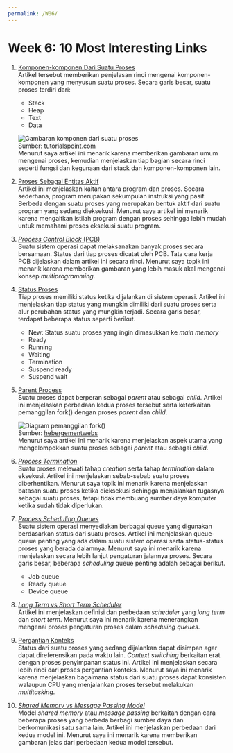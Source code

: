 ```yaml
---
permalink: /W06/
---
```

# Week 6: 10 Most Interesting Links

1. [Komponen-komponen Dari Suatu Proses](https://www.tutorialspoint.com/operating_system/os_processes.htm)\
Artikel tersebut memberikan penjelasan rinci mengenai komponen-komponen yang menyusun suatu proses. Secara garis besar, suatu
proses terdiri dari:
	- Stack
	- Heap
	- Text
	- Data

	![Gambaran komponen dari suatu proses](https://www.tutorialspoint.com/operating_system/images/process_components.jpg)\
	Sumber: [tutorialspoint.com](https://www.tutorialspoint.com/operating_system/os_processes.htm)\
	Menurut saya artikel ini menarik karena memberikan gambaran umum mengenai proses, kemudian menjelaskan tiap bagian secara rinci seperti fungsi dan kegunaan
	dari stack dan komponen-komponen lain.

2. [Proses Sebagai Entitas Aktif](https://www.thedailyprogrammer.com/2016/08/processes-in-operating-system.html)\
Artikel ini menjelaskan kaitan antara program dan proses. Secara sederhana, program merupakan sekumpulan instruksi yang pasif. Berbeda dengan suatu proses
yang merupakan bentuk aktif dari suatu program yang sedang dieksekusi. Menurut saya artikel ini menarik karena mengaitkan istilah program dengan proses sehingga
lebih mudah untuk memahami proses eksekusi suatu program.

3. [*Process Control Block* (PCB)](https://www.geeksforgeeks.org/process-table-and-process-control-block-pcb/)\
Suatu sistem operasi dapat melaksanakan banyak proses secara bersamaan. Status dari tiap proses dicatat oleh PCB. Tata cara kerja PCB dijelaskan dalam
artikel ini secara rinci. Menurut saya topik ini menarik karena memberikan gambaran yang lebih masuk akal mengenai konsep *multiprogramming*.

4. [Status Proses](https://www.javatpoint.com/os-process-states)\
Tiap proses memiliki status ketika dijalankan di sistem operasi. Artikel ini menjelaskan tiap status yang mungkin dimiliki dari suatu proses
serta alur perubahan status yang mungkin terjadi. Secara garis besar, terdapat beberapa status seperti berikut.
	- New: Status suatu proses yang ingin dimasukkan ke *main memory*
	- Ready
	- Running
	- Waiting
	- Termination
	- Suspend ready
	- Suspend wait

5. [Parent Process](https://www.tutorialspoint.com/process-vs-parent-process-vs-child-process)\
Suatu proses dapat berperan sebagai *parent* atau sebagai *child*. Artikel ini menjelaskan perbedaan kedua proses tersebut serta keterkaitan pemanggilan
fork() dengan proses *parent* dan *child*.

	![Diagram pemanggilan fork()](https://www.hebergementwebs.com/image/2f/resize-2f82d11b98581ea78676e8620d5de0e4.jpg/creation-and-end-of-process-3.jpg)\
	Sumber: [hebergementwebs](https://www.hebergementwebs.com/image/2f/resize-2f82d11b98581ea78676e8620d5de0e4.jpg/creation-and-end-of-process-3.jpg)\
	Menurut saya artikel ini menarik karena menjelaskan aspek utama yang mengelompokkan suatu proses sebagai *parent* atau sebagai *child*.

6. [*Process Termination*](https://www.tutorialspoint.com/process-creation-vs-process-termination-in-operating-system)\
Suatu proses melewati tahap *creation* serta tahap *termination* dalam eksekusi. Artikel ini menjelaskan sebab-sebab suatu proses diberhentikan. Menurut
saya topik ini menarik karena menjelaskan batasan suatu proses ketika dieksekusi sehingga menjalankan tugasnya sebagai suatu proses, tetapi tidak
membuang sumber daya komputer ketika sudah tidak diperlukan.

7. [*Process Scheduling Queues*](https://www.tutorialspoint.com/operating_system/os_process_scheduling.htm)\
Suatu sistem operasi menyediakan berbagai queue yang digunakan berdasarkan status dari suatu proses. Artikel ini menjelaskan queue-queue penting yang
ada dalam suatu sistem operasi serta status-status proses yang berada dalamnya. Menurut saya ini menarik karena menjelaskan secara lebih lanjut pengaturan
jalannya proses. Secara garis besar, beberapa *scheduling* queue penting adalah sebagai berikut.
	- Job queue
	- Ready queue
	- Device queue

8. [*Long Term* vs *Short Term Scheduler*](https://www.tutorialspoint.com/difference-between-long-term-and-short-term-scheduler)\
Artikel ini menjelaskan definisi dan perbedaan *scheduler* yang *long term* dan *short term*. Menurut saya ini menarik karena menerangkan mengenai proses
pengaturan proses dalam *scheduling queues*.

9. [Pergantian Konteks](https://www.tutorialspoint.com/what-is-context-switching-in-operating-system)\
Status dari suatu proses yang sedang dijalankan dapat disimpan agar dapat direferensikan pada waktu lain. *Context switching* berkaitan erat dengan proses
penyimpanan status ini. Artikel ini menjelaskan secara lebih rinci dari proses pergantian konteks. Menurut saya ini menarik karena menjelaskan 
bagaimana status dari suatu proses dapat konsisten walaupun CPU yang menjalankan proses tersebut melakukan *multitasking*.

10. [*Shared Memory* vs *Message Passing Model*](https://www.geeksforgeeks.org/difference-between-shared-memory-model-and-message-passing-model-in-ipc/)\
Model *shared memory* atau *message passing* berkaitan dengan cara beberapa proses yang berbeda berbagi sumber daya dan berkomunikasi satu sama lain. Artikel
ini menjelaskan perbedaan dari kedua model ini. Menurut saya ini menarik karena memberikan gambaran jelas dari perbedaan kedua model tersebut.

